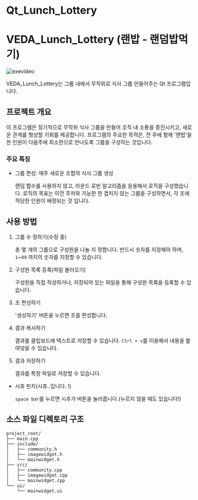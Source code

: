 # Qt_Lunch_Lottery

# VEDA_Lunch_Lottery (랜밥 - 랜덤밥먹기)
![exevideo](https://github.com/user-attachments/assets/a1daae56-1cae-4974-a62a-5b4dd7e9d515)

VEDA_Lunch_Lottery는 그룹 내에서 무작위로 식사 그룹 만들어주는 Qt 프로그램입니다. 

## 프로젝트 개요

이 프로그램은 정기적으로 무작위 식사 그룹을 만들어 조직 내 소통을 증진시키고, 새로운 관계를 형성할 기회를 제공합니다.
프로그램의 주요한 목적은, 전 주에 함께 '랜밥'을 한 인원이 다음주에 최소한으로 만나도록 그룹을 구성하는 것입니다.

### 주요 특징

- 그룹 편성: 매주 새로운 조합의 식사 그룹 생성

   랜덤 함수를 사용하지 않고, 라운드 로빈 알고리즘을 응용해서 로직을 구성했습니다. 
   로직의 목표는 이전 주차와 가능한 한 겹치지 않는 그룹을 구성하면서,
   각 조에 적당한 인원이 배정되는 것 입니다.

## 사용 방법

1. 그룹 수 정하기(수정 중)
   
    총 몇 개의 그룹으로 구성원을 나눌 지 정합니다. 반드시 숫자를 지정해야 하며, `1`~`99` 까지의 숫자를 지정할 수 있습니다. 
 
2. 구성원 목록 등록(파일 불러오기)

    구성원을 직접 작성하거나, 저장되어 있는 파일을 통해 구성원 목록을 등록할 수 있습니다. 

3. 조 편성하기

    '생성하기' 버튼을 누르면 조를 편성합니다.

4. 결과 복사하기

    결과를 클립보드에 텍스트로 저장할 수 있습니다. `Ctrl + v`를 이용해서 내용을 붙여넣을 수 있습니다.

5. 결과 저장하기

    결과를 특정 파일로 저장할 수 있습니다.

- 시츄 펀치(시츄..입니다..!)

    `space bar`를 누르면 시추가 버튼을 눌러줍니다.(누르지 않을 때도 있습니다!)

## 소스 파일 디렉토리 구조
```
project_root/
├── main.cpp
├── include/
│   ├── community.h
│   ├── imagewidget.h
│   └── mainwidget.h
├── src/
│   ├── community.cpp
│   ├── imagewidget.cpp
│   └── mainwidget.cpp
└── ui/
    └── mainwidget.ui 
```
